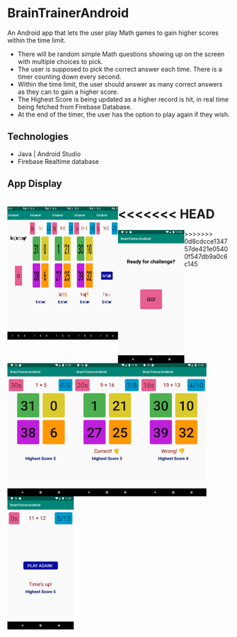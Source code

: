 # BrainTrainerAndroid
An Android app that lets the user play Math games to gain higher scores within the time limit.


* There will be random simple Math questions showing up on the screen with multiple choices to pick.
* The user is supposed to pick the correct answer each time. There is a timer counting down every second.
* Within the time limit, the user should answer as many correct answers as they can to gain a higher score.
* The Highest Score is being updated as a higher record is hit, in real time being fetched from Firebase Database.
* At the end of the timer, the user has the option to play again if they wish.



## Technologies
 * Java | Android Studio
 * Firebase Realtime database


## App Display
<<<<<<< HEAD
<img src="/images/11.png" width="50px" height="300px" style="float:left;">
<img src="/images/22.png" width="50px" height="300px" style="float:left;">
<img src="/images/33.png" width="50px" height="300px" style="float:left;">
<img src="/images/44.png" width="50px" height="300px" style="float: left;">
<img src="/images/55.png" width="50px" height="300px" style="float: left;">
=======
<img src="/images/11.png" width="150px" height="300px" style="float:left;">
<img src="/images/22.png" width="150px" height="300px" style="float:left;">
<img src="/images/33.png" width="150px" height="300px" style="float:left;">
<img src="/images/44.png" width="150px" height="300px" style="float: left;">
<img src="/images/55.png" width="150px" height="300px" style="float: left;">
>>>>>>> 0d8cdcce134757de421e05400f547db9a0c6c145
